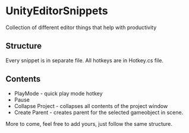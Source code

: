 # UnityEditorSnippets
Collection of different editor things that help with productivity

## Structure
Every snippet is in separate file.
All hotkeys are in Hotkey.cs file.

## Contents

* PlayMode - quick play mode hotkey
* Pause
* Collapse Project - collapses all contents of the project window
* Create Parent - creates parent for the selected gameobject in scene.

More to come, feel free to add yours, just follow the same structure.
